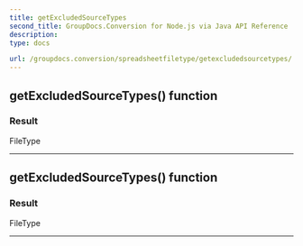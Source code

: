 ```yaml
---
title: getExcludedSourceTypes
second_title: GroupDocs.Conversion for Node.js via Java API Reference
description: 
type: docs

url: /groupdocs.conversion/spreadsheetfiletype/getexcludedsourcetypes/
---
```


## getExcludedSourceTypes()  function


### Result
FileType


---


## getExcludedSourceTypes()  function


### Result
FileType


---


